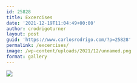 ```yaml
---
id: 25828
title: Excercises
date: '2021-12-19T11:04:49+00:00'
author: crodrigoturner
layout: post
guid: 'https://www.carlosrodrigo.com/?p=25828'
permalink: /excercises/
image: /wp-content/uploads/2021/12/unnamed.png
format: gallery
---
```


[![](https://www.carlosrodrigo.com/wp-content/uploads/2021/12/unnamed.png)](https://www.carlosrodrigo.com/wp-content/uploads/2021/12/unnamed.png)